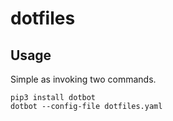 # dotfiles

## Usage
Simple as invoking two commands.
```
pip3 install dotbot
dotbot --config-file dotfiles.yaml 
```